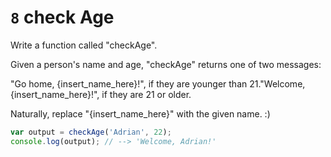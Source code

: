 # `8` check Age

Write a function called "checkAge". 

Given a person's name and age, "checkAge" returns one of two messages:

"Go home, {insert_name_here}!", if they are younger than 21."Welcome, {insert_name_here}!", if they are 21 or older.

Naturally, replace "{insert_name_here}" with the given name. :)


```js
var output = checkAge('Adrian', 22);
console.log(output); // --> 'Welcome, Adrian!'
```
